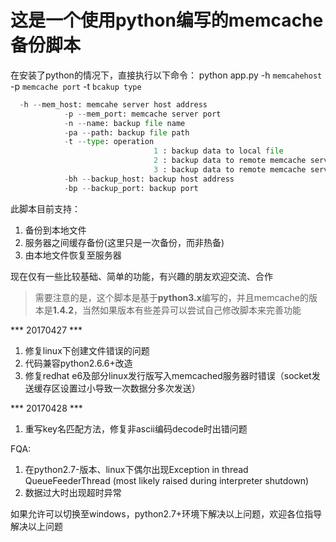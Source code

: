 # 这是一个使用python编写的memcache备份脚本

在安装了python的情况下，直接执行以下命令：
python app.py -h ```memcahehost``` -p ```memcache port``` -t ```bcakup type```
```python
  -h --mem_host: memcahe server host address
            -p --mem_port: memcache server port 
            -n --name: backup file name
            -pa --path: backup file path
            -t --type: operation 
                                1 : backup data to local file
                                2 : backup data to remote memcache server
                                3 : backup data to remote memcache server by local file
            -bh --backup_host: backup host address
            -bp --backup_port: backup port 
```
此脚本目前支持：
1. 备份到本地文件
2. 服务器之间缓存备份(这里只是一次备份，而非热备)
3. 由本地文件恢复至服务器

现在仅有一些比较基础、简单的功能，有兴趣的朋友欢迎交流、合作



> 需要注意的是，这个脚本是基于**python3.x**编写的，并且memcache的版本是**1.4.2**，当然如果版本有些差异可以尝试自己修改脚本来完善功能

*** 20170427 ***
1. 修复linux下创建文件错误的问题
2. 代码兼容python2.6.6+改造
3. 修复redhat e6及部分linux发行版写入memcached服务器时错误（socket发送缓存区设置过小导致一次数据分多次发送）

*** 20170428 ***
1. 重写key名匹配方法，修复非ascii编码decode时出错问题


FQA:
1. 在python2.7-版本、linux下偶尔出现Exception in thread QueueFeederThread (most likely raised during interpreter shutdown)
2. 数据过大时出现超时异常

如果允许可以切换至windows，python2.7+环境下解决以上问题，欢迎各位指导解决以上问题






